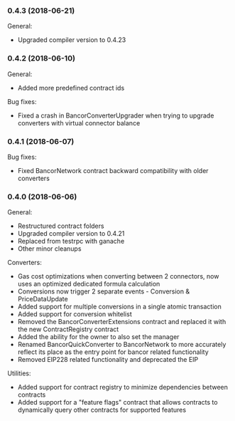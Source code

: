 ﻿### 0.4.3 (2018-06-21)
General:
* Upgraded compiler version to 0.4.23


### 0.4.2 (2018-06-10)
General:
* Added more predefined contract ids

Bug fixes:
* Fixed a crash in BancorConverterUpgrader when trying to upgrade converters with virtual connector balance


### 0.4.1 (2018-06-07)
Bug fixes:
* Fixed BancorNetwork contract backward compatibility with older converters


### 0.4.0 (2018-06-06)

General:
 * Restructured contract folders
 * Upgraded compiler version to 0.4.21
 * Replaced from testrpc with ganache
 * Other minor cleanups
 
Converters:
 * Gas cost optimizations when converting between 2 connectors, now uses an optimized dedicated
 formula calculation
 * Conversions now trigger 2 separate events - Conversion & PriceDataUpdate
 * Added support for multiple conversions in a single atomic transaction
 * Added support for conversion whitelist
 * Removed the BancorConverterExtensions contract and replaced it with the new ContractRegistry contract
 * Added the ability for the owner to also set the manager
 * Renamed BancorQuickConverter to BancorNetwork to more accurately reflect its place as the entry point
 for bancor related functionality
  * Removed EIP228 related functionality and deprecated the EIP

Utilities:
 * Added support for contract registry to minimize dependencies between contracts
 * Added support for a "feature flags" contract that allows contracts to dynamically query
 other contracts for supported features
